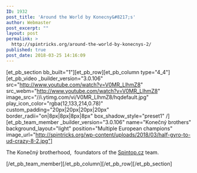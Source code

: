```yaml
---
ID: 1932
post_title: 'Around the World by Konecny&#8217;s'
author: Webmaster
post_excerpt: ""
layout: post
permalink: >
  http://spintricks.org/around-the-world-by-konecnys-2/
published: true
post_date: 2018-03-25 14:16:09
---
```

[et_pb_section bb_built="1"][et_pb_row][et_pb_column type="4_4"][et_pb_video _builder_version="3.0.106" src="http://www.youtube.com/watch?v=V0MR_LlhmZ8" src_webm="http://www.youtube.com/watch?v=V0MR_LlhmZ8" image_src="//i.ytimg.com/vi/V0MR_LlhmZ8/hqdefault.jpg" play_icon_color="rgba(12,133,214,0.78)" custom_padding="20px|20px|20px|20px" border_radii="on|8px|8px|8px|8px" box_shadow_style="preset1" /][et_pb_team_member _builder_version="3.0.106" name="Konečný brothers" background_layout="light" position="Multiple European champions" image_url="http://spintricks.org/wp-content/uploads/2018/03/half-gyro-to-ud-crazy-8-2.jpg"]

The Konečný brotherhood,  foundators of the <a href="http://spintop.cz">Spintop.cz</a> team.

[/et_pb_team_member][/et_pb_column][/et_pb_row][/et_pb_section]